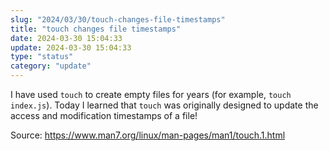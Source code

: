 ```yaml
---
slug: "2024/03/30/touch-changes-file-timestamps"
title: "touch changes file timestamps"
date: 2024-03-30 15:04:33
update: 2024-03-30 15:04:33
type: "status"
category: "update"
---
```


I have used `touch` to create empty files for years (for example, `touch index.js`). Today I learned that `touch` was originally designed to update the access and modification timestamps of a file!

Source: <https://www.man7.org/linux/man-pages/man1/touch.1.html>
